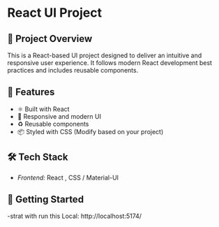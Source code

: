 # React UI Project

## 🚀 Project Overview
This is a React-based UI project designed to deliver an intuitive and responsive user experience. It follows modern React development best practices and includes reusable components.

## 📌 Features
- ⚛ Built with React  
- 🎨 Responsive and modern UI  
- ♻ Reusable components   
- 📦 Styled with CSS (Modify based on your project)  

## 🛠 Tech Stack
- *Frontend:* React , CSS / Material-UI
  
## 🚀 Getting Started 

-strat with run this Local:   http://localhost:5174/
